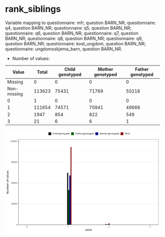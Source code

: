 # rank_siblings
Variable mapping to questionnaire: mfr, question BARN_NR; questionnaire: q4, question BARN_NR; questionnaire: q5, question BARN_NR; questionnaire: q6, question BARN_NR; questionnaire: q7, question BARN_NR; questionnaire: q8, question BARN_NR; questionnaire: q9, question BARN_NR; questionnaire: kost_ungdom, question BARN_NR; questionnaire: ungdomsskjema_barn, question BARN_NR.
- Number of values:

| Value | Total | Child genotyped | Mother genotyped | Father genotyped |
| ----- | ----- | --------------- | ---------------- | ---------------- |
| Missing | 0 | 0 | 0 | 0 |
| Non-missing | 113623 | 75431 | 71769 | 50218 |
| 0 | 1 | 0 | 0 | 0 |
| 1 | 111654 | 74571 | 70941 | 49668 |
| 2 | 1947 | 854 | 822 | 549 |
| 3 | 21 | 6 | 6 | 1 |



![](rank_siblings_n.png)



